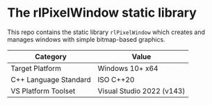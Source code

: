 # The rlPixelWindow static library

This repo contains the static library `rlPixelWindow` which creates and manages windows with simple
bitmap-based graphics.

| Category              | Value                     |
|-----------------------|---------------------------|
| Target Platform       | Windows 10+ x64           |
| C++ Language Standard | ISO C++20                 |
| VS Platform Toolset   | Visual Studio 2022 (v143) |